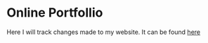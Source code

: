  # Online Portfollio

Here I will track changes made to my website. It can be found [here](http://coryavra.com)
